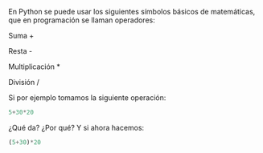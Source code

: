 En Python se puede usar los siguientes sı́mbolos básicos de matemáticas, que en programación se llaman operadores:

 Suma                     +    

 Resta                    -    

 Multiplicación           *    

 División                 /    
 
 
Si por ejemplo tomamos la siguiente operación:
 
``` python
5+30*20
```

¿Qué da? ¿Por qué?  Y si ahora hacemos:

``` python
(5+30)*20
```